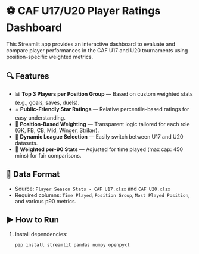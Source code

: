 # ⚽ CAF U17/U20 Player Ratings Dashboard

This Streamlit app provides an interactive dashboard to evaluate and compare player performances in the CAF U17 and U20 tournaments using position-specific weighted metrics.

## 🔍 Features

- 📊 **Top 3 Players per Position Group** — Based on custom weighted stats (e.g., goals, saves, duels).
- ⭐ **Public-Friendly Star Ratings** — Relative percentile-based ratings for easy understanding.
- 🧠 **Position-Based Weighting** — Transparent logic tailored for each role (GK, FB, CB, Mid, Winger, Striker).
- 📁 **Dynamic League Selection** — Easily switch between U17 and U20 datasets.
- 🧮 **Weighted per-90 Stats** — Adjusted for time played (max cap: 450 mins) for fair comparisons.

## 📂 Data Format

- Source: `Player Season Stats - CAF U17.xlsx` and `CAF U20.xlsx`
- Required columns: `Time Played`, `Position Group`, `Most Played Position`, and various p90 metrics.

## ▶️ How to Run

1. Install dependencies:
   ```bash
   pip install streamlit pandas numpy openpyxl
